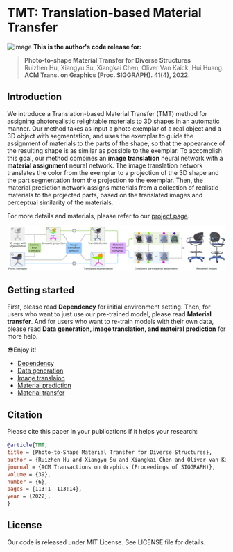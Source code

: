 # TMT: Translation-based Material Transfer
![image](https://github.com/XiangyuSu611/TMT/blob/master/docs/teaser.png)
**This is the author's code release for:**
> **Photo-to-shape Material Transfer for Diverse Structures**  
> Ruizhen Hu, Xiangyu Su, Xiangkai Chen, Oliver Van Kaick, Hui Huang.  
> **ACM Trans. on Graphics (Proc. SIGGRAPH). 41(4), 2022.**

##  Introduction
We introduce a Translation-based Material Transfer (TMT) method for assigning photorealistic relightable materials to 3D shapes in an automatic manner. Our method takes as input a photo exemplar of a real object and a 3D object with segmentation, and uses the exemplar to guide the assignment of materials to the parts of the shape, so that the appearance of the resulting shape is as similar as possible to the exemplar. To accomplish this goal, our method combines an **image translation** neural network with a **material assignment** neural network. The image translation network translates the color from the exemplar to a projection of the 3D shape and the part segmentation from the projection to the exemplar. Then, the material prediction network assigns materials from a collection of realistic materials to the projected parts, based on the translated images and perceptual similarity of the materials.


For more details and materials, please refer to our [project page](https://vcc.tech/research/2022/TMT).


![image](https://github.com/XiangyuSu611/TMT/blob/master/docs/overview.png)

## Getting started
First, please read **Dependency** for initial environment setting. Then, for users who want to just use our pre-trained model, please read **Material transfer**. And for users who want to re-train models with their own data, please read **Data generation, image translation, and mateiral prediction** for more help. 

😎Enjoy it!

* [Dependency](https://github.com/XiangyuSu611/TMT/blob/master/docs/Dependency.md)
* [Data generation](https://github.com/XiangyuSu611/TMT/blob/master/src/data_generation/readme.md)
* [Image translaion](https://github.com/XiangyuSu611/TMT/blob/master/src/image_translation/readme.md)
* [Material prediction](https://github.com/XiangyuSu611/TMT/blob/master/src/mateiral_prediction/readme.md)
* [Material transfer](https://github.com/XiangyuSu611/TMT/blob/master/src/material_transfer/readme.md)

## Citation

Please cite this paper in your publications if it helps your research:

```bibtex
@article{TMT,
title = {Photo-to-Shape Material Transfer for Diverse Structures},
author = {Ruizhen Hu and Xiangyu Su and Xiangkai Chen and Oliver van Kaick and Hui Huang},
journal = {ACM Transactions on Graphics (Proceedings of SIGGRAPH)},
volume = {39},
number = {6},
pages = {113:1--113:14},
year = {2022},
}
```

## License

Our code is released under MIT License. See LICENSE file for details.